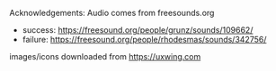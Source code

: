 ﻿Acknowledgements:
Audio comes from freesounds.org
* success: https://freesound.org/people/grunz/sounds/109662/
* failure: https://freesound.org/people/rhodesmas/sounds/342756/

images/icons downloaded from https://uxwing.com
